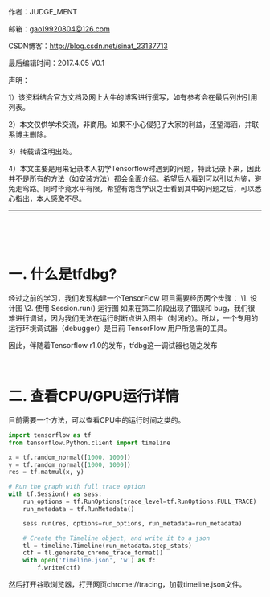 作者：JUDGE_MENT

邮箱：gao19920804@126.com

CSDN博客：http://blog.csdn.net/sinat_23137713

最后编辑时间：2017.4.05  V0.1

声明：

1）该资料结合官方文档及网上大牛的博客进行撰写，如有参考会在最后列出引用列表。

2）本文仅供学术交流，非商用。如果不小心侵犯了大家的利益，还望海涵，并联系博主删除。

3）转载请注明出处。

4）本文主要是用来记录本人初学Tensorflow时遇到的问题，特此记录下来，因此并不是所有的方法（如安装方法）都会全面介绍。希望后人看到可以引以为鉴，避免走弯路。同时毕竟水平有限，希望有饱含学识之士看到其中的问题之后，可以悉心指出，本人感激不尽。

---

<br />

<br />

<br />

# 一. 什么是tfdbg?

经过之前的学习，我们发现构建一个TensorFlow 项目需要经历两个步骤：
\1. 设计图
\2. 使用 Session.run() 运行图
如果在第二阶段出现了错误和 bug，我们很难进行调试，因为我们无法在运行时断点进入图中（封闭的）。所以，一个专用的运行环境调试器（debugger）是目前 TensorFlow 用户所急需的工具。

因此，伴随着Tensorflow r1.0的发布，tfdbg这一调试器也随之发布

<br />

# 二. 查看CPU/GPU运行详情

目前需要一个方法，可以查看CPU中的运行时间之类的。

```python
import tensorflow as tf
from tensorflow.Python.client import timeline

x = tf.random_normal([1000, 1000])
y = tf.random_normal([1000, 1000])
res = tf.matmul(x, y)

# Run the graph with full trace option
with tf.Session() as sess:
    run_options = tf.RunOptions(trace_level=tf.RunOptions.FULL_TRACE)
    run_metadata = tf.RunMetadata()

    sess.run(res, options=run_options, run_metadata=run_metadata)

    # Create the Timeline object, and write it to a json
    tl = timeline.Timeline(run_metadata.step_stats)
    ctf = tl.generate_chrome_trace_format()
    with open('timeline.json', 'w') as f:
        f.write(ctf)
```

然后打开谷歌浏览器，打开网页chrome://tracing，加载timeline.json文件。
